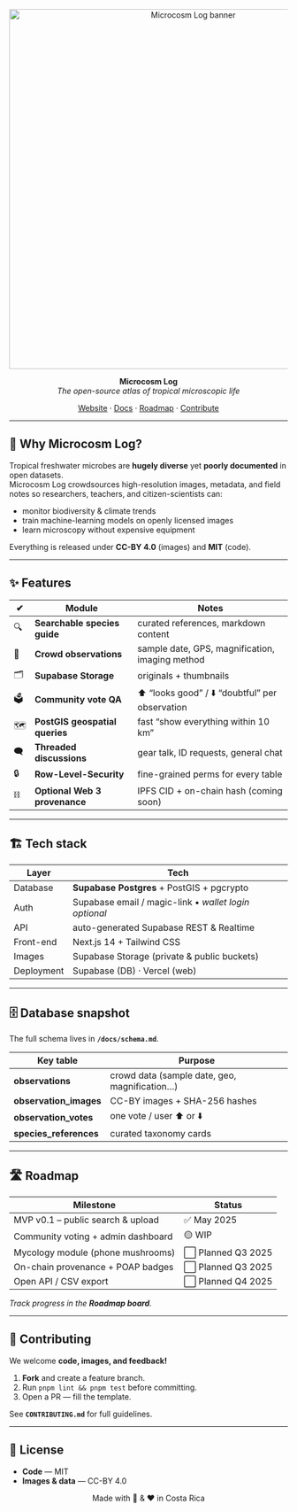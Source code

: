 <div align="center">

<img src="docs/hero-banner.png" width="650" alt="Microcosm Log banner" />

**Microcosm Log**  
_The open-source atlas of tropical microscopic life_

[Website](https://microcosmlog.org) · [Docs](./docs) · [Roadmap](https://github.com/your-org/microcosm-log/issues) · [Contribute](#-contributing)

</div>

---

## 🌟 Why Microcosm Log?

Tropical freshwater microbes are **hugely diverse** yet **poorly documented** in open datasets.  
Microcosm Log crowdsources high-resolution images, metadata, and field notes so researchers, teachers, and citizen-scientists can:

* monitor biodiversity & climate trends  
* train machine-learning models on openly licensed images  
* learn microscopy without expensive equipment  

Everything is released under **CC-BY 4.0** (images) and **MIT** (code).

---

## ✨ Features

| ✔︎ | Module | Notes |
|----|--------|-------|
| 🔍 | **Searchable species guide** | curated references, markdown content |
| 📸 | **Crowd observations** | sample date, GPS, magnification, imaging method |
| 🗂 | **Supabase Storage** | originals + thumbnails |
| 🗳 | **Community vote QA** | ⬆️ “looks good” / ⬇️ “doubtful” per observation |
| 🗺 | **PostGIS geospatial queries** | fast “show everything within 10 km” |
| 🗨 | **Threaded discussions** | gear talk, ID requests, general chat |
| 🔒 | **Row-Level-Security** | fine-grained perms for every table |
| ⛓ | **Optional Web 3 provenance** | IPFS CID + on-chain hash (coming soon) |

---

## 🏗️ Tech stack

| Layer | Tech |
|-------|------|
| Database | **Supabase Postgres** + PostGIS + pgcrypto |
| Auth | Supabase email / magic-link • _wallet login optional_ |
| API | auto-generated Supabase REST & Realtime |
| Front-end | Next.js 14 + Tailwind CSS |
| Images | Supabase Storage (private & public buckets) |
| Deployment | Supabase (DB) · Vercel (web) |

---

## 🗄️ Database snapshot
The full schema lives in **`/docs/schema.md`**.

| Key table | Purpose |
|-----------|---------|
| **observations** | crowd data (sample date, geo, magnification…) |
| **observation_images** | CC-BY images + SHA-256 hashes |
| **observation_votes** | one vote / user ⬆️ or ⬇️ |
| **species_references** | curated taxonomy cards |

---

## 🛣 Roadmap

| Milestone | Status |
|-----------|--------|
| MVP v0.1 – public search & upload | ✅ May 2025 |
| Community voting + admin dashboard | 🟡 WIP |
| Mycology module (phone mushrooms) | ⬜ Planned Q3 2025 |
| On-chain provenance + POAP badges | ⬜ Planned Q3 2025 |
| Open API / CSV export | ⬜ Planned Q4 2025 |

_Track progress in the **Roadmap board**._

---

## 🤝 Contributing

We welcome **code, images, and feedback!**

1. **Fork** and create a feature branch.  
2. Run `pnpm lint && pnpm test` before committing.  
3. Open a PR — fill the template.  

See **`CONTRIBUTING.md`** for full guidelines.

---

## 📝 License
* **Code** — MIT  
* **Images & data** — CC-BY 4.0

<div align="center">

Made with 🔬 & ❤️ in Costa Rica

</div>
